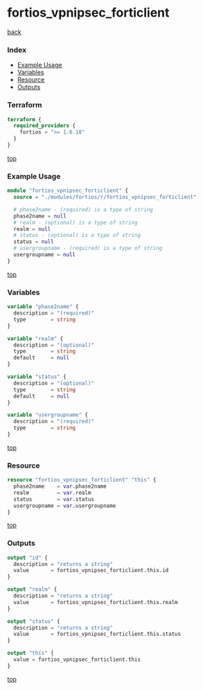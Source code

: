 # fortios_vpnipsec_forticlient

[back](../fortios.md)

### Index

- [Example Usage](#example-usage)
- [Variables](#variables)
- [Resource](#resource)
- [Outputs](#outputs)

### Terraform

```terraform
terraform {
  required_providers {
    fortios = ">= 1.6.18"
  }
}
```

[top](#index)

### Example Usage

```terraform
module "fortios_vpnipsec_forticlient" {
  source = "./modules/fortios/r/fortios_vpnipsec_forticlient"

  # phase2name - (required) is a type of string
  phase2name = null
  # realm - (optional) is a type of string
  realm = null
  # status - (optional) is a type of string
  status = null
  # usergroupname - (required) is a type of string
  usergroupname = null
}
```

[top](#index)

### Variables

```terraform
variable "phase2name" {
  description = "(required)"
  type        = string
}

variable "realm" {
  description = "(optional)"
  type        = string
  default     = null
}

variable "status" {
  description = "(optional)"
  type        = string
  default     = null
}

variable "usergroupname" {
  description = "(required)"
  type        = string
}
```

[top](#index)

### Resource

```terraform
resource "fortios_vpnipsec_forticlient" "this" {
  phase2name    = var.phase2name
  realm         = var.realm
  status        = var.status
  usergroupname = var.usergroupname
}
```

[top](#index)

### Outputs

```terraform
output "id" {
  description = "returns a string"
  value       = fortios_vpnipsec_forticlient.this.id
}

output "realm" {
  description = "returns a string"
  value       = fortios_vpnipsec_forticlient.this.realm
}

output "status" {
  description = "returns a string"
  value       = fortios_vpnipsec_forticlient.this.status
}

output "this" {
  value = fortios_vpnipsec_forticlient.this
}
```

[top](#index)